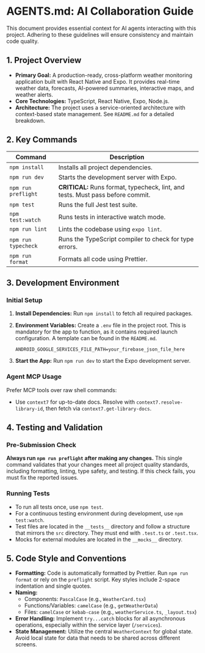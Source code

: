 # AGENTS.md: AI Collaboration Guide

This document provides essential context for AI agents interacting with this project. Adhering to these guidelines will ensure consistency and maintain code quality.

## 1. Project Overview

- **Primary Goal:** A production-ready, cross-platform weather monitoring application built with React Native and Expo. It provides real-time weather data, forecasts, AI-powered summaries, interactive maps, and weather alerts.
- **Core Technologies:** TypeScript, React Native, Expo, Node.js.
- **Architecture:** The project uses a service-oriented architecture with context-based state management. See `README.md` for a detailed breakdown.

## 2. Key Commands

| Command             | Description                                                                     |
| ------------------- | ------------------------------------------------------------------------------- |
| `npm install`       | Installs all project dependencies.                                              |
| `npm run dev`       | Starts the development server with Expo.                                        |
| `npm run preflight` | **CRITICAL:** Runs format, typecheck, lint, and tests. Must pass before commit. |
| `npm test`          | Runs the full Jest test suite.                                                  |
| `npm test:watch`    | Runs tests in interactive watch mode.                                           |
| `npm run lint`      | Lints the codebase using `expo lint`.                                           |
| `npm run typecheck` | Runs the TypeScript compiler to check for type errors.                          |
| `npm run format`    | Formats all code using Prettier.                                                |

## 3. Development Environment

### Initial Setup

1.  **Install Dependencies:** Run `npm install` to fetch all required packages.
2.  **Environment Variables:** Create a `.env` file in the project root. This is mandatory for the app to function, as it contains required launch configuration. A template can be found in the `README.md`.

    ```env
    ANDROID_GOOGLE_SERVICES_FILE_PATH=your_firebase_json_file_here
    ```

3.  **Start the App:** Run `npm run dev` to start the Expo development server.

### Agent MCP Usage

Prefer MCP tools over raw shell commands:

- Use `context7` for up-to-date docs. Resolve with `context7.resolve-library-id`, then fetch via `context7.get-library-docs`.

## 4. Testing and Validation

### Pre-Submission Check

**Always run `npm run preflight` after making any changes.** This single command validates that your changes meet all project quality standards, including formatting, linting, type safety, and testing. If this check fails, you must fix the reported issues.

### Running Tests

- To run all tests once, use `npm test`.
- For a continuous testing environment during development, use `npm test:watch`.
- Test files are located in the `__tests__` directory and follow a structure that mirrors the `src` directory. They must end with `.test.ts` or `.test.tsx`.
- Mocks for external modules are located in the `__mocks__` directory.

## 5. Code Style and Conventions

- **Formatting:** Code is automatically formatted by Prettier. Run `npm run format` or rely on the `preflight` script. Key styles include 2-space indentation and single quotes.
- **Naming:**
  - Components: `PascalCase` (e.g., `WeatherCard.tsx`)
  - Functions/Variables: `camelCase` (e.g., `getWeatherData`)
  - Files: `camelCase` or `kebab-case` (e.g., `weatherService.ts`, `_layout.tsx`)
- **Error Handling:** Implement `try...catch` blocks for all asynchronous operations, especially within the service layer (`/services`).
- **State Management:** Utilize the central `WeatherContext` for global state. Avoid local state for data that needs to be shared across different screens.
